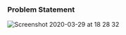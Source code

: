 ### Problem Statement 


![Screenshot 2020-03-29 at 18 28 32](https://user-images.githubusercontent.com/26361028/77849693-2e85df00-71eb-11ea-8cf6-0bc871ea6267.png)
